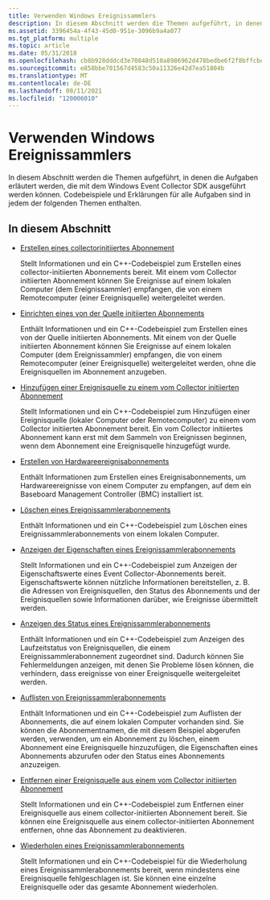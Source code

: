 ```yaml
---
title: Verwenden Windows Ereignissammlers
description: In diesem Abschnitt werden die Themen aufgeführt, in denen die Aufgaben erläutert werden, die mit dem Windows Event Collector SDK ausgeführt werden können. Codebeispiele und Erklärungen für alle Aufgaben sind in jedem der folgenden Themen enthalten.
ms.assetid: 3396454a-4f43-45d0-951e-3096b9a4a077
ms.tgt_platform: multiple
ms.topic: article
ms.date: 05/31/2018
ms.openlocfilehash: cb8b928dddcd3e70848d510a8986962d478bedbe6f2f8bffcbec19c276983328
ms.sourcegitcommit: e858bbe701567d4583c50a11326e42d7ea51804b
ms.translationtype: MT
ms.contentlocale: de-DE
ms.lasthandoff: 08/11/2021
ms.locfileid: "120006010"
---
```

# <a name="using-windows-event-collector"></a>Verwenden Windows Ereignissammlers

In diesem Abschnitt werden die Themen aufgeführt, in denen die Aufgaben erläutert werden, die mit dem Windows Event Collector SDK ausgeführt werden können. Codebeispiele und Erklärungen für alle Aufgaben sind in jedem der folgenden Themen enthalten.

## <a name="in-this-section"></a>In diesem Abschnitt

-   [Erstellen eines collectorinitiiertes Abonnement](creating-an-event-collector-subscription.md)

    Stellt Informationen und ein C++-Codebeispiel zum Erstellen eines collector-initiierten Abonnements bereit. Mit einem vom Collector initiierten Abonnement können Sie Ereignisse auf einem lokalen Computer (dem Ereignissammler) empfangen, die von einem Remotecomputer (einer Ereignisquelle) weitergeleitet werden.

-   [Einrichten eines von der Quelle initiierten Abonnements](setting-up-a-source-initiated-subscription.md)

    Enthält Informationen und ein C++-Codebeispiel zum Erstellen eines von der Quelle initiierten Abonnements. Mit einem von der Quelle initiierten Abonnement können Sie Ereignisse auf einem lokalen Computer (dem Ereignissammler) empfangen, die von einem Remotecomputer (einer Ereignisquelle) weitergeleitet werden, ohne die Ereignisquellen im Abonnement anzugeben.

-   [Hinzufügen einer Ereignisquelle zu einem vom Collector initiierten Abonnement](adding-an-event-source-to-an-event-collector-subscription.md)

    Stellt Informationen und ein C++-Codebeispiel zum Hinzufügen einer Ereignisquelle (lokaler Computer oder Remotecomputer) zu einem vom Collector initiierten Abonnement bereit. Ein vom Collector initiiertes Abonnement kann erst mit dem Sammeln von Ereignissen beginnen, wenn dem Abonnement eine Ereignisquelle hinzugefügt wurde.

-   [Erstellen von Hardwareereignisabonnements](creating-hardware-event-subscriptions.md)

    Enthält Informationen zum Erstellen eines Ereignisabonnements, um Hardwareereignisse von einem Computer zu empfangen, auf dem ein Baseboard Management Controller (BMC) installiert ist.

-   [Löschen eines Ereignissammlerabonnements](deleting-an-event-collector-subscription.md)

    Enthält Informationen und ein C++-Codebeispiel zum Löschen eines Ereignissammlerabonnements von einem lokalen Computer.

-   [Anzeigen der Eigenschaften eines Ereignissammlerabonnements](displaying-the-properties-of-an-event-collector-subscription.md)

    Stellt Informationen und ein C++-Codebeispiel zum Anzeigen der Eigenschaftswerte eines Event Collector-Abonnements bereit. Eigenschaftswerte können nützliche Informationen bereitstellen, z. B. die Adressen von Ereignisquellen, den Status des Abonnements und der Ereignisquellen sowie Informationen darüber, wie Ereignisse übermittelt werden.

-   [Anzeigen des Status eines Ereignissammlerabonnements](displaying-the-status-of-an-event-collector-subscription.md)

    Enthält Informationen und ein C++-Codebeispiel zum Anzeigen des Laufzeitstatus von Ereignisquellen, die einem Ereignissammlerabonnement zugeordnet sind. Dadurch können Sie Fehlermeldungen anzeigen, mit denen Sie Probleme lösen können, die verhindern, dass ereignisse von einer Ereignisquelle weitergeleitet werden.

-   [Auflisten von Ereignissammlerabonnements](listing-event-collector-subscriptions.md)

    Enthält Informationen und ein C++-Codebeispiel zum Auflisten der Abonnements, die auf einem lokalen Computer vorhanden sind. Sie können die Abonnementnamen, die mit diesem Beispiel abgerufen werden, verwenden, um ein Abonnement zu löschen, einem Abonnement eine Ereignisquelle hinzuzufügen, die Eigenschaften eines Abonnements abzurufen oder den Status eines Abonnements anzuzeigen.

-   [Entfernen einer Ereignisquelle aus einem vom Collector initiierten Abonnement](removing-an-event-source-from-an-event-collector-subscription.md)

    Stellt Informationen und ein C++-Codebeispiel zum Entfernen einer Ereignisquelle aus einem collector-initiierten Abonnement bereit. Sie können eine Ereignisquelle aus einem collector-initiierten Abonnement entfernen, ohne das Abonnement zu deaktivieren.

-   [Wiederholen eines Ereignissammlerabonnements](retrying-an-event-collector-subscription.md)

    Stellt Informationen und ein C++-Codebeispiel für die Wiederholung eines Ereignissammlerabonnements bereit, wenn mindestens eine Ereignisquelle fehlgeschlagen ist. Sie können eine einzelne Ereignisquelle oder das gesamte Abonnement wiederholen.

 

 




